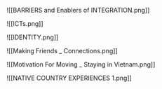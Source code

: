 ![[BARRIERS and Enablers of INTEGRATION.png]]

![[ICTs.png]]

![[IDENTITY.png]]

![[Making Friends _ Connections.png]]

![[Motivation For Moving _ Staying in Vietnam.png]]

![[NATIVE COUNTRY EXPERIENCES 1.png]]